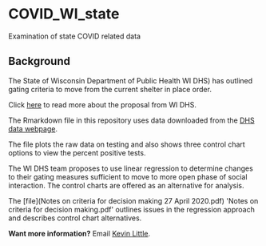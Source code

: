 # COVID_WI_state
Examination of state COVID related data

## Background

The State of Wisconsin Department of Public Health WI DHS) has outlined gating criteria to move from the current shelter in place order.

Click [here](https://www.dhs.wisconsin.gov/covid-19/prepare.htm) to read more about the proposal from WI DHS.

The Rmarkdown file in this repository uses data downloaded from the [DHS data webpage](https://data.dhsgis.wi.gov/datasets/covid-19-historical-data-table/data?where=%20(GEO%20%3D%20%27County%27%20OR%20GEO%20%3D%20%27State%27)%20).

The file plots the raw data on testing and also shows three control chart options to view the percent positive tests.

The WI DHS team proposes to use linear regression to determine changes to their gating measures sufficient to move to more open phase of social interaction.   The control charts are offered as an alternative for analysis.

The [file](Notes on criteria for decision making 27 April 2020.pdf) 'Notes on criteria for decision making.pdf' outlines issues in the regression approach and describes control chart alternatives.

**Want more information?**  Email [Kevin Little](mailto:klittle@iecodesign.com?subject=[GitHub]%20COVID_WI_state).



